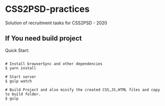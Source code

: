 # CSS2PSD-practices

Solution of recruitment tasks for CSS2PSD - 2020

## If You need build project

Quick Start:

```shell

# Install browserSync and other dependencies
$ yarn install

# Start server
$ gulp watch

# Build Project and also minify the created CSS,JS,HTML files and copy to build folder.
$ gulp
```
